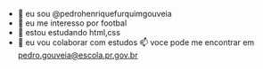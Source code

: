 - 👋 eu sou  @pedrohenriquefurquimgouveia
- 👀 eu me  interesso por  footbal
- 🌱 estou estudando  html,css
- 💞️ eu vou colaborar com estudos 
 📫 voce pode me encontrar em  pedro.gouveia@escola.pr.gov.br

<!---
pedrohenriquefurquimgouveia/pedrohenriquefurquimgouveia is a ✨ special ✨ repository because its `README.md` (this file) appears on your GitHub profile.
You can click the Preview link to take a look at your changes.
--->
